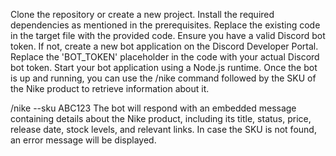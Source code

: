 Clone the repository or create a new project.
Install the required dependencies as mentioned in the prerequisites.
Replace the existing code in the target file with the provided code.
Ensure you have a valid Discord bot token. If not, create a new bot application on the Discord Developer Portal.
Replace the 'BOT_TOKEN' placeholder in the code with your actual Discord bot token.
Start your bot application using a Node.js runtime.
Once the bot is up and running, you can use the /nike command followed by the SKU of the Nike product to retrieve information about it.


/nike --sku ABC123
The bot will respond with an embedded message containing details about the Nike product, including its title, status, price, release date, stock levels, and relevant links. In case the SKU is not found, an error message will be displayed.
